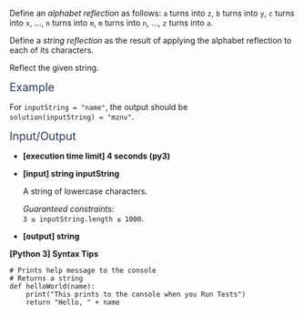 <p>Define an <em>alphabet reflection</em> as follows: <code>a</code> turns into <code>z</code>, <code>b</code> turns into <code>y</code>, <code>c</code> turns into <code>x</code>, ..., <code>n</code> turns into <code>m</code>, <code>m</code> turns into <code>n</code>, ..., <code>z</code> turns into <code>a</code>.</p>
<p>Define a <em>string reflection</em> as the result of applying the alphabet reflection to each of its characters.</p>
<p>Reflect the given string.</p>
<p><span class="markdown--header" style="color:#2b3b52;font-size:1.4em">Example</span></p>
<p>For <code>inputString = "name"</code>, the output should be<br />
<code>solution(inputString) = "mznv"</code>.</p>
<p><span class="markdown--header" style="color:#2b3b52;font-size:1.4em">Input/Output</span></p>
<ul>
<li>
<p><strong>[execution time limit] 4 seconds (py3)</strong></p>
</li>
<li>
<p><strong>[input] string inputString</strong></p>
<p>A string of lowercase characters.</p>
<p><em>Guaranteed constraints:</em><br />
<code>3 ≤ inputString.length ≤ 1000</code>.</p>
</li>
<li>
<p><strong>[output] string</strong></p>
</li>
</ul>
<p><strong>[Python 3] Syntax Tips</strong></p>
<pre><code class="language-python"><span class="hljs-comment"># Prints help message to the console</span>
<span class="hljs-comment"># Returns a string</span>
<span class="hljs-keyword">def</span> <span class="hljs-title function_">helloWorld</span>(<span class="hljs-params">name</span>):
    <span class="hljs-built_in">print</span>(<span class="hljs-string">"This prints to the console when you Run Tests"</span>)
    <span class="hljs-keyword">return</span> <span class="hljs-string">"Hello, "</span> + name

</code></pre>
